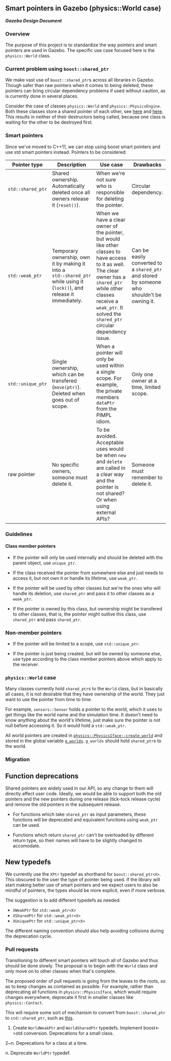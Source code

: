 ## Smart pointers in Gazebo (physics::World case)
***Gazebo Design Document***

### Overview

The purpose of this project is to standardize the way pointers and smart
pointers are used in Gazebo. The specific use case focused here is the
`physics::World` class.

### Current problem using `boost::shared_ptr`

We make vast use of `boost::shared_ptr`s across all libraries in Gazebo. Though
safer than raw pointers when it comes to being deleted, these pointers can bring
circular dependency problems if used without caution, as is currently done in
several places.

Consider the case of classes `physics::World` and `physics::PhysicsEngine`.
Both these classes store a shared pointer of each other, see
[here](https://bitbucket.org/osrf/gazebo/src/d3b06088be22a15a25025a952414bffb8ff6aa2b/gazebo/physics/WorldPrivate.hh?fileviewer=file-view-default#WorldPrivate.hh-49)
and
[here](https://bitbucket.org/osrf/gazebo/src/d3b06088be22a15a25025a952414bffb8ff6aa2b/gazebo/physics/PhysicsEngine.hh?fileviewer=file-view-default#PhysicsEngine.hh-246).
This results in neither of their destructors being called, because one class is
waiting for the other to be destroyed first.

### Smart pointers

Since we've moved to C++11, we can stop using boost smart pointers and use
std smart pointers instead. Pointers to be considered:

| Pointer type      | Description                    | Use case | Drawbacks |
| ----------------- | ------------------------------ | -------- | --------- |
| `std::shared_ptr` | Shared ownership. Automatically deleted once all owners release it (`reset()`). | When we're not sure who is responsible for deleting the pointer. | Circular dependency. |
| `std::weak_ptr`   | Temporary ownership, own it by making it into a `std::shared_ptr` while using it (`lock()`), and release it immediately.     | When we have a clear owner of the pointer, but would like other classes to have access to it as well. The clear owner has a `shared_ptr` while other classes receive a `weak_ptr`. It solved the `shared_ptr` circular dependency issue.| Can be easily converted to a `shared_ptr` and stored by someone who shouldn't be owning it. |
| `std::unique_ptr` | Single ownership, which can be transfered (`move(ptr)`). Deleted when goes out of scope.     | When a pointer will only be used within a single scope. For example, the private members `dataPtr` from the PIMPL idiom. | Only one owner at a time, limited scope. |
| raw pointer      | No specific owners, someone must delete it.     | To be avoided. Acceptable uses would be when `new` and `delete` are called in a clear way and the pointer is not shared? Or when using external APIs? | Someone must remember to delete it. |

### Guidelines

#### Class member pointers

* If the pointer will only be used internally and should be deleted with the
parent object, use `unique_ptr`.

* If the class received the pointer from somewhere else and just needs to
access it, but not own it or handle its lifetime, use `weak_ptr`.

* If the pointer will be used by other classes but we're the ones who will
handle its deletion, use `shared_ptr` and pass it to other classes as a
`weak_ptr`.

* If the pointer is owned by this class, but ownership might be transfered to
other classes, that is, the pointer might outlive this class, use `shared_ptr`
and pass `shared_ptr`.

### Non-member pointers

* If the pointer will be limited to a scope, use `std::unique_ptr`.

* If the pointer is just being created, but will be owned by someone else, use
type according to the class member pointers above which apply to the receiver.

### `physics::World` case

Many classes currently hold `shared_ptr`s to the `World` class, but in basically
all cases, it is not desirable that they have ownership of the world. They just
want to use the pointer from time to time.

For example, `sensors::Sensor` holds a pointer to the world, which it uses to
get things like the world name and the simulation time. It doesn't need to know
anything about the world's lifetime, just make sure the pointer is not null
before accessing it. So it would hold a `std::weak_ptr`.

All world pointers are created in
[`physics::PhysicsIface::create_world`](https://bitbucket.org/osrf/gazebo/src/d3b06088be22a15a25025a952414bffb8ff6aa2b/gazebo/physics/PhysicsIface.cc?fileviewer=file-view-default#PhysicsIface.cc-55)
and stored in the global variable [`g_worlds`](https://bitbucket.org/osrf/gazebo/src/d3b06088be22a15a25025a952414bffb8ff6aa2b/gazebo/physics/PhysicsIface.cc?fileviewer=file-view-default#PhysicsIface.cc-35). `g_worlds` should hold `shared_ptr`s to the world.


### Migration

## Function deprecations

Shared pointers are widely used in our API, so any change to them will directly
affect user code. Ideally, we would be able to support both the old pointers and
the new pointers during one release (tick-tock release cycle) and remove the old
pointers in the subsequent release.

* For functions which take `shared_ptr` as input parameters, these functions
will be deprecated and equivalent functions using `weak_ptr` can be used.

* Functions which return `shared_ptr` can't be overloaded by different return
type, so their names will have to be slightly changed to accomodate.

## New typedefs

We currently use the `XPtr` typedef as shorthand for `boost::shared_ptr<X>`.
This obscured to the user the type of pointer being used. If the library will
start making better use of smart pointers and we expect users to also be mindful
of pointers, the types should be more explicit, even if more verbose.

The suggestion is to add different typedefs as needed:

* `XWeakPtr` for `std::weak_ptr<X>`
* `XSharedPtr` for `std::weak_ptr<X>`
* `XUniquePtr` for `std::unique_ptr<X>`

The different naming convention should also help avoiding collisions during the
deprecation cycle.

### Pull requests

Transitioning to different smart pointers will touch all of Gazebo and thus
should be done slowly. The proposal is to begin with the `World` class and only
move on to other classes when that's complete.

The proposed order of pull requests is going from the leaves to the roots, so as
to keep changes as contained as possible. For example, rather than deprecating
all functions in `physics::PhysicsIface`, which would require changes
everywhere, deprecate it first in smaller classes like `physics::Contact`.

This will require some sort of mechanism to convert from `boost::shared_ptr` to
`std::shared_ptr`, such as
[this](http://stackoverflow.com/a/12605002).

1. Create `WorldWeakPtr` and `WorldSharedPtr` typedefs. Implement boost<->std
conversion. Deprecations for a small class.

2~n. Deprecations for a class at a time.

n. Deprecate `WorldPtr` typedef.

